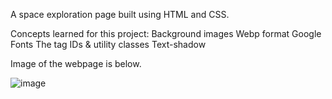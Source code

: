 A space exploration page built using HTML and CSS.

Concepts learned for this project:
  Background images
  Webp format
  Google Fonts
  The <span> tag
  IDs & utility classes
  Text-shadow

Image of the webpage is below.

![image](https://github.com/NickGayda/Frontend-Career-Path/assets/54640052/932ebc25-89b6-4d76-a73a-eee4c884ec5c)
